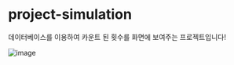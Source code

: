 # project-simulation

데이터베이스를 이용하여 카운트 된 횟수를 화면에 보여주는 프로젝트입니다!

![image](https://user-images.githubusercontent.com/89557740/170006857-923834c9-3c8c-4d96-af6f-ae0522184769.png)
